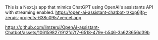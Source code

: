 This is a Next.js app that mimics ChatGPT using OpenAI's assistants API with streaming enabled.
https://open-ai-assistant-chatbot-rzkxp6jfp-zeruis-projects-638c0957.vercel.app

https://github.com/limzerui/OpenAI-assistant-Chatbot/assets/106159827/912fd7f7-6518-479e-b546-3a623656d39b



